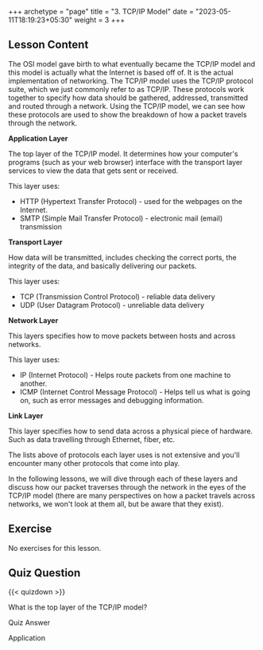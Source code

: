 +++
archetype = "page"
title = "3. TCP/IP Model"
date = "2023-05-11T18:19:23+05:30"
weight = 3
+++

## Lesson Content

The OSI model gave birth to what eventually became the TCP/IP model and this model is actually what the Internet is based off of. It is the actual implementation of networking. The TCP/IP model uses the TCP/IP protocol suite, which we just commonly refer to as TCP/IP. These protocols work together to specify how data should be gathered, addressed, transmitted and routed through a network. Using the TCP/IP model, we can see how these protocols are used to show the breakdown of how a packet travels through the network.

**Application Layer**

The top layer of the TCP/IP model. It determines how your computer's programs (such as your web browser) interface with the transport layer services to view the data that gets sent or received.

This layer uses:
* HTTP (Hypertext Transfer Protocol) - used for the webpages on the Internet.
* SMTP (Simple Mail Transfer Protocol) - electronic mail (email) transmission


**Transport Layer**

How data will be transmitted, includes checking the correct ports, the integrity of the data, and basically delivering our packets.

This layer uses:
* TCP (Transmission Control Protocol) - reliable data delivery
* UDP (User Datagram Protocol) - unreliable data delivery


**Network Layer**

This layers specifies how to move packets between hosts and across networks.

This layer uses:
* IP (Internet Protocol) - Helps route packets from one machine to another.
* ICMP (Internet Control Message Protocol) - Helps tell us what is going on, such as error messages and debugging information.


**Link Layer**

This layer specifies how to send data across a physical piece of hardware. Such as data travelling through Ethernet, fiber, etc.

The lists above of protocols each layer uses is not extensive and you'll encounter many other protocols that come into play.

In the following lessons, we will dive through each of these layers and discuss how our packet traverses through the network in the eyes of the TCP/IP model (there are many perspectives on how a packet travels across networks, we won't look at them all, but be aware that they exist).

## Exercise

No exercises for this lesson.

## Quiz Question

{{< quizdown >}}

What is the top layer of the TCP/IP model?


Quiz Answer


Application